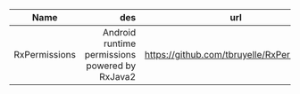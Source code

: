 | Name        | des  |  url |
| --------   | -----:  | :----:  |
| RxPermissions     | Android runtime permissions powered by RxJava2|  https://github.com/tbruyelle/RxPermissions     |

